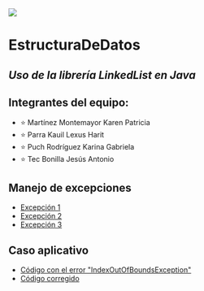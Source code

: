 <img src="https://i.pinimg.com/originals/51/c1/8c/51c18c2b4a4937595291ce8988fcfad9.gif"/>

# EstructuraDeDatos

## *Uso de la librería LinkedList en Java*
## Integrantes del equipo: 
- :star: Martínez Montemayor Karen Patricia
- :star: Parra Kauil Lexus Harit
- :star: Puch Rodríguez Karina Gabriela
- :star: Tec Bonilla Jesús Antonio

## Manejo de excepciones 
* [Excepción 1](LINK)
* [Excepción 2](LINK)
* [Excepción 3](LINK)

## Caso aplicativo
* [Código con el error "IndexOutOfBoundsException"](https://github.com/jesustec-27/EstructuraDeDatos/blob/main/HistorialNavegacion.java)
* [Código corregido](https://github.com/jesustec-27/EstructuraDeDatos/blob/main/HistorialNavegacionC.java)

  
